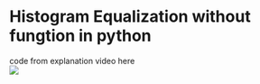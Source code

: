 # Histogram Equalization without fungtion in python

code from explanation video here <br>
<img src="https://img.youtube.com/vi/eNBZI-qYhpg/maxresdefault.jpg">


